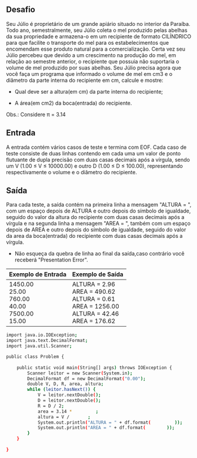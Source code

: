 ## Desafio

Seu Júlio é proprietário de um grande apiário situado no interior da Paraíba. Todo ano, semestralmente, seu Júlio coleta o mel produzido pelas abelhas da sua propriedade e armazena-o em um recipiente de formato CILÍNDRICO para que facilite o transporte do mel para os estabelecimentos que encomendam esse produto natural para a comercialização.
Certa vez seu Júlio percebeu que devido a um crescimento na produção do mel, em relação ao semestre anterior, o recipiente que possuia não suportaria o volume de mel produzido por suas abelhas. Seu Júlio precisa agora que você faça um programa que informado o volume de mel em cm3 e o diâmetro da parte interna do recipiente em cm, calcule e mostre:

- Qual deve ser a altura(em cm) da parte interna do recipiente;

- A área(em cm2) da boca(entrada) do recipiente.

Obs.: Considere π = 3.14

## Entrada

A entrada contém vários casos de teste e termina com EOF. Cada caso de teste consiste de duas linhas contendo em cada uma um valor de ponto flutuante de dupla precisão com duas casas decimais após a vírgula, sendo um V (1.00 ≤ V ≤ 10000.00) e outro D (1.00 ≤ D ≤ 100.00), representando respectivamente o volume e o diâmetro do recipiente.

## Saída

Para cada teste, a saída contém na primeira linha a mensagem "ALTURA = ", com um espaço depois de ALTURA e outro depois do símbolo de igualdade, seguido do valor da altura do recipiente com duas casas decimais após a vírgula e na segunda linha a mensagem "AREA = ", também com um espaço depois de AREA e outro depois do símbolo de igualdade, seguido do valor da area da boca(entrada) do recipiente com duas casas decimais após a vírgula.

- Não esqueça da quebra de linha ao final da saída,caso contrário você receberá "Presentation Error".

| Exemplo de Entrada | Exemplo de Saída|
| ---|--- |
| 1450.00<br />25.00<br />760.00<br />40.00<br />7500.00<br />15.00 | ALTURA = 2.96<br />AREA = 490.62<br />ALTURA = 0.61<br />AREA = 1256.00<br />ALTURA = 42.46<br />AREA = 176.62 |


```bash
import java.io.IOException;
import java.text.DecimalFormat;
import java.util.Scanner;

public class Problem {
	
    public static void main(String[] args) throws IOException {
    	Scanner leitor = new Scanner(System.in);
    	DecimalFormat df = new DecimalFormat("0.00");
    	double V, D, R, area, altura;
    	while (leitor.hasNext()) {
    		V = leitor.nextDouble();
    		D = leitor.nextDouble();
    		R = D / 2;
    		area = 3.14 *         ;
    		altura = V /       ;
    		System.out.println("ALTURA = " + df.format(         ));
    		System.out.println("AREA = " + df.format(        ));
    	}
    }
	
}
```

